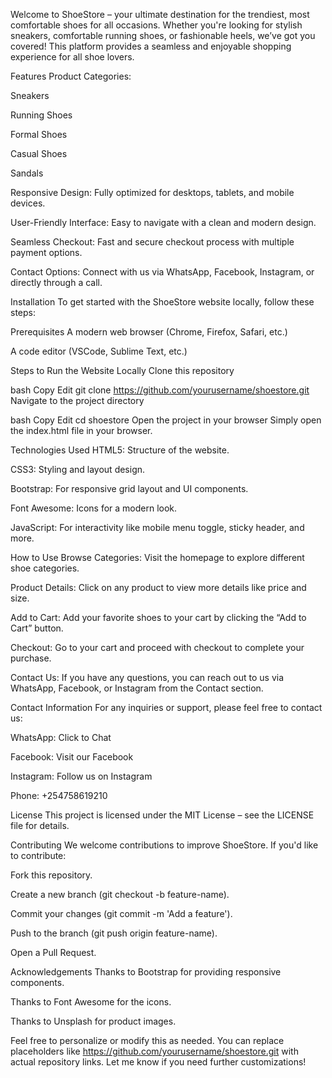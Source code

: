 Welcome to ShoeStore – your ultimate destination for the trendiest, most comfortable shoes for all occasions. Whether you're looking for stylish sneakers, comfortable running shoes, or fashionable heels, we’ve got you covered! This platform provides a seamless and enjoyable shopping experience for all shoe lovers.

Features
Product Categories:

Sneakers

Running Shoes

Formal Shoes

Casual Shoes

Sandals

Responsive Design: Fully optimized for desktops, tablets, and mobile devices.

User-Friendly Interface: Easy to navigate with a clean and modern design.

Seamless Checkout: Fast and secure checkout process with multiple payment options.

Contact Options: Connect with us via WhatsApp, Facebook, Instagram, or directly through a call.

Installation
To get started with the ShoeStore website locally, follow these steps:

Prerequisites
A modern web browser (Chrome, Firefox, Safari, etc.)

A code editor (VSCode, Sublime Text, etc.)

Steps to Run the Website Locally
Clone this repository

bash
Copy
Edit
git clone https://github.com/yourusername/shoestore.git
Navigate to the project directory

bash
Copy
Edit
cd shoestore
Open the project in your browser
Simply open the index.html file in your browser.

Technologies Used
HTML5: Structure of the website.

CSS3: Styling and layout design.

Bootstrap: For responsive grid layout and UI components.

Font Awesome: Icons for a modern look.

JavaScript: For interactivity like mobile menu toggle, sticky header, and more.

How to Use
Browse Categories: Visit the homepage to explore different shoe categories.

Product Details: Click on any product to view more details like price and size.

Add to Cart: Add your favorite shoes to your cart by clicking the “Add to Cart” button.

Checkout: Go to your cart and proceed with checkout to complete your purchase.

Contact Us: If you have any questions, you can reach out to us via WhatsApp, Facebook, or Instagram from the Contact section.

Contact Information
For any inquiries or support, please feel free to contact us:

WhatsApp: Click to Chat

Facebook: Visit our Facebook

Instagram: Follow us on Instagram

Phone: +254758619210

License
This project is licensed under the MIT License – see the LICENSE file for details.

Contributing
We welcome contributions to improve ShoeStore. If you'd like to contribute:

Fork this repository.

Create a new branch (git checkout -b feature-name).

Commit your changes (git commit -m 'Add a feature').

Push to the branch (git push origin feature-name).

Open a Pull Request.

Acknowledgements
Thanks to Bootstrap for providing responsive components.

Thanks to Font Awesome for the icons.

Thanks to Unsplash for product images.

Feel free to personalize or modify this as needed. You can replace placeholders like https://github.com/yourusername/shoestore.git with actual repository links. Let me know if you need further customizations!
